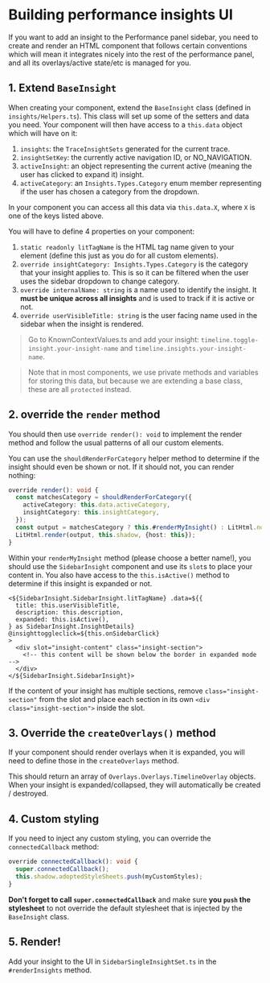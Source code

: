 # Building performance insights UI

If you want to add an insight to the Performance panel sidebar, you need to create and render an HTML component that follows certain conventions which will mean it integrates nicely into the rest of the performance panel, and all its overlays/active state/etc is managed for you.

## 1. Extend `BaseInsight`

When creating your component, extend the `BaseInsight` class (defined in `insights/Helpers.ts`). This class will set up some of the setters and data you need. Your component will then have access to a `this.data` object which will have on it:

1. `insights`: the `TraceInsightSets` generated for the current trace.
2. `insightSetKey`: the currently active navigation ID, or NO_NAVIGATION.
3. `activeInsight`: an object representing the current active (meaning the user has clicked to expand it) insight.
4. `activeCategory`: an `Insights.Types.Category` enum member representing if the user has chosen a category from the dropdown.

In your component you can access all this data via `this.data.X`, where `X` is one of the keys listed above.

You will have to define 4 properties on your component:

1. `static readonly litTagName` is the HTML tag name given to your element (define this just as you do for all custom elements).
2. `override insightCategory: Insights.Types.Category` is the category that your insight applies to. This is so it can be filtered when the user uses the sidebar dropdown to change category.
3. `override internalName: string` is a name used to identify the insight. It **must be unique across all insights** and is used to track if it is active or not.
4. `override userVisibleTitle: string` is the user facing name used in the sidebar when the insight is rendered.

> Go to KnownContextValues.ts and add your insight: `timeline.toggle-insight.your-insight-name` and `timeline.insights.your-insight-name`.

> Note that in most components, we use private methods and variables for storing this data, but because we are extending a base class, these are all `protected` instead.

## 2. override the `render` method

You should then use `override render(): void` to implement the render method and follow the usual patterns of all our custom elements.

You can use the `shouldRenderForCategory` helper method to determine if the insight should even be shown or not. If it should not, you can render nothing:

```ts
override render(): void {
  const matchesCategory = shouldRenderForCategory({
    activeCategory: this.data.activeCategory,
    insightCategory: this.insightCategory,
  });
  const output = matchesCategory ? this.#renderMyInsight() : LitHtml.nothing;
  LitHtml.render(output, this.shadow, {host: this});
}
```

Within your `renderMyInsight` method (please choose a better name!), you should use the `SidebarInsight` component and use its `slot`s to place your content in. You also have access to the `this.isActive()` method to determine if this insight is expanded or not.

```
<${SidebarInsight.SidebarInsight.litTagName} .data=${{
  title: this.userVisibleTitle,
  description: this.description,
  expanded: this.isActive(),
} as SidebarInsight.InsightDetails}
@insighttoggleclick=${this.onSidebarClick}
>
  <div slot="insight-content" class="insight-section">
    <!-- this content will be shown below the border in expanded mode -->
  </div>
</${SidebarInsight.SidebarInsight}>
```

If the content of your insight has multiple sections, remove `class="insight-section"` from the slot and place each section
in its own `<div class="insight-section">` inside the slot.

## 3. Override the `createOverlays()` method

If your component should render overlays when it is expanded, you will need to define those in the `createOverlays` method.

This should return an array of `Overlays.Overlays.TimelineOverlay` objects. When your insight is expanded/collapsed, they will automatically be created / destroyed.

## 4. Custom styling

If you need to inject any custom styling, you can override the `connectedCallback` method:

```ts
override connectedCallback(): void {
  super.connectedCallback();
  this.shadow.adoptedStyleSheets.push(myCustomStyles);
}
```

**Don't forget to call `super.connectedCallback`** and make sure **you `push` the stylesheet** to not override the default stylesheet that is injected by the `BaseInsight` class.

## 5. Render!

Add your insight to the UI in `SidebarSingleInsightSet.ts` in the `#renderInsights` method.
